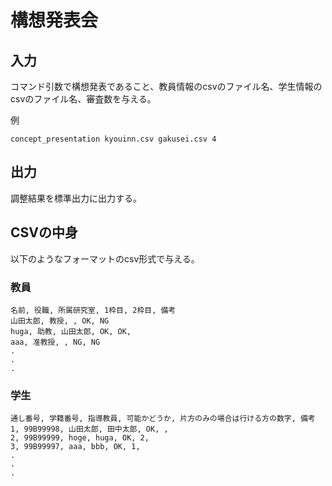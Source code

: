 # 構想発表会

## 入力

コマンド引数で構想発表であること、教員情報のcsvのファイル名、学生情報のcsvのファイル名、審査数を与える。

例
```
concept_presentation kyouinn.csv gakusei.csv 4
```

## 出力

調整結果を標準出力に出力する。

## CSVの中身

以下のようなフォーマットのcsv形式で与える。

### 教員

```
名前, 役職, 所属研究室, 1枠目, 2枠目, 備考
山田太郎, 教授, , OK, NG
huga, 助教, 山田太郎, OK, OK,
aaa, 准教授, , NG, NG
.
.
.
```

### 学生

```
通し番号, 学籍番号, 指導教員, 可能かどうか, 片方のみの場合は行ける方の数字, 備考
1, 99B99998, 山田太郎, 田中太郎, OK, ,
2, 99B99999, hoge, huga, OK, 2,
3, 99B99997, aaa, bbb, OK, 1,
.
.
.
```